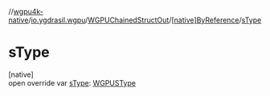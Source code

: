 //[wgpu4k-native](../../../../index.md)/[io.ygdrasil.wgpu](../../index.md)/[WGPUChainedStructOut](../index.md)/[[native]ByReference](index.md)/[sType](s-type.md)

# sType

[native]\
open override var [sType](s-type.md): [WGPUSType](../../-w-g-p-u-s-type/index.md)